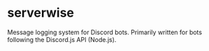 # serverwise
Message logging system for Discord bots. Primarily written for bots following the Discord.js API (Node.js).
